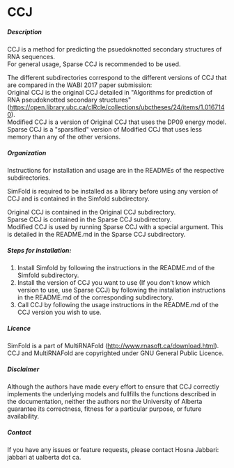 # CCJ

##### Description
CCJ is a method for predicting the psuedoknotted secondary structures of RNA sequences.   
For general usage, Sparse CCJ is recommended to be used.

The different subdirectories correspond to the different versions of CCJ that are compared in the WABI 2017 paper submission:   
Original CCJ is the original CCJ detailed in "Algorithms for prediction of RNA pseudoknotted secondary structures" (https://open.library.ubc.ca/cIRcle/collections/ubctheses/24/items/1.0167140).   
Modified CCJ is a version of Original CCJ that uses the DP09 energy model.   
Sparse CCJ is a "sparsified" version of Modified CCJ that uses less memory than any of the other versions.     
     
##### Organization
Instructions for installation and usage are in the READMEs of the respective subdirectories.   

SimFold is required to be installed as a library before using any version of CCJ and is contained in the Simfold subdirectory.   

Original CCJ is contained in the Original CCJ subdirectory.    
Sparse CCJ is contained in the Sparse CCJ subdirectory.   
Modified CCJ is used by running Sparse CCJ with a special argument. This is detailed in the README.md in the Sparse CCJ subdirectory. 

##### Steps for installation:
1. Install Simfold by following the instructions in the README.md of the Simfold subdirectory.   
2. Install the version of CCJ you want to use (If you don't know which version to use, use Sparse CCJ) by following the installation instructions in the README.md of the corresponding subdirectory.    
3. Call CCJ by following the usage instructions in the README.md of the CCJ version you wish to use.   

##### Licence
SimFold is a part of MultiRNAFold (http://www.rnasoft.ca/download.html).     
CCJ and MultiRNAFold are copyrighted under GNU General Public Licence.

##### Disclaimer
Although the authors have made every effort to ensure that CCJ correctly implements the underlying models and fullfills the functions described in the documentation, neither the authors nor the University of Alberta guarantee its correctness, fitness for a particular purpose, or future availability.

##### Contact  
If you have any issues or feature requests, please contact Hosna Jabbari: jabbari at ualberta dot ca.
